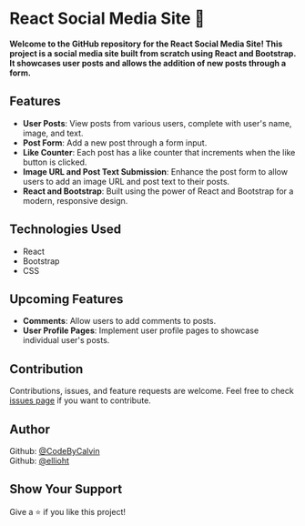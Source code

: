 # React Social Media Site 💬

<strong>Welcome to the GitHub repository for the React Social Media Site! This project is a social media site built from scratch using React and Bootstrap. It showcases user posts and allows the addition of new posts through a form.</strong>

<!-- **[Live demo](#)** Update the link here when the live demo is available -->

<!-- Include some screenshots of your project here -->

## Features

- **User Posts**: View posts from various users, complete with user's name, image, and text.
- **Post Form**: Add a new post through a form input.
- **Like Counter**: Each post has a like counter that increments when the like button is clicked.
- **Image URL and Post Text Submission**: Enhance the post form to allow users to add an image URL and post text to their posts.
- **React and Bootstrap**: Built using the power of React and Bootstrap for a modern, responsive design.

## Technologies Used

- React
- Bootstrap
- CSS

## Upcoming Features

- **Comments**: Allow users to add comments to posts.
- **User Profile Pages**: Implement user profile pages to showcase individual user's posts.

## Contribution

Contributions, issues, and feature requests are welcome. Feel free to check [issues page](https://github.com/CodeByCalvin/reactsocialmediasite/issues) if you want to contribute.

## Author

Github: [@CodeByCalvin](https://github.com/CodeByCalvin)
<br>Github: [@ellioht](https://github.com/ellioht)

## Show Your Support

Give a ⭐️ if you like this project!
